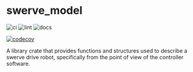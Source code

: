 # swerve_model

![ci](https://github.com/pvandervelde/swerve_model/actions/workflows/ci.yml/badge.svg)
![lint](https://github.com/pvandervelde/swerve_model/actions/workflows/lint.yml/badge.svg)
![docs](https://github.com/pvandervelde/swerve_model/actions/workflows/docs.yml/badge.svg)

[![codecov](https://codecov.io/gh/pvandervelde/swerve_model/graph/badge.svg?token=LQ9TFZ5W7V)](https://codecov.io/gh/pvandervelde/swerve_model)

A library crate that provides functions and structures used to describe a swerve drive robot, specifically from the point of view of the controller software.
